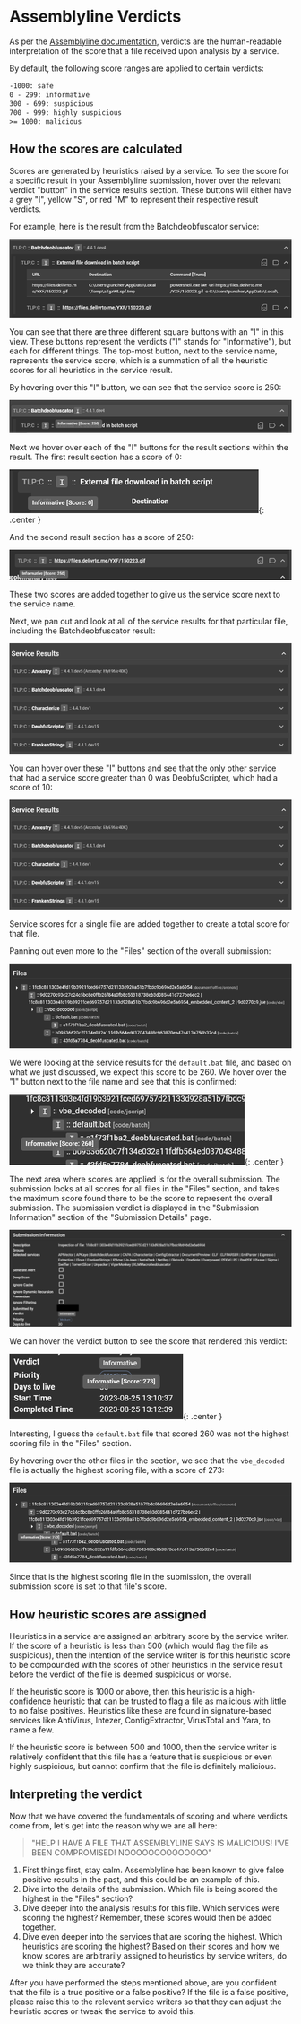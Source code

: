 # Assemblyline Verdicts

As per the [Assemblyline documentation](../../odm/models/config/#verdicts), verdicts are the human-readable
interpretation of the score that a file received upon analysis by a service.

By default, the following score ranges are applied to certain verdicts:

```
-1000: safe
0 - 299: informative
300 - 699: suspicious
700 - 999: highly suspicious
>= 1000: malicious
```

## How the scores are calculated

Scores are generated by heuristics raised by a service. To see the score for a specific result in your Assemblyline submission, hover over the relevant verdict "button" in the service results section. These buttons will either have a grey "I", yellow "S", or red "M" to represent their respective result verdicts.

For example, here is the result from the Batchdeobfuscator service:

![Batchdeobfuscator service result](./images/bd_service_result.png)

You can see that there are three different square buttons with an "I" in this view. These buttons represent the verdicts ("I" stands for "Informative"), but each for different things. The top-most button, next to the service name, represents the service score, which is a summation of all the heuristic scores for all heuristics in the service result.

By hovering over this "I" button, we can see that the service score is 250:

![Service score](./images/service_score.png)

Next we hover over each of the "I" buttons for the result sections within the result. The first result section has a score of 0:

![First result section score](./images/first_result_section_score.png){: .center }

And the second result section has a score of 250:

![Second result section score](./images/second_result_section_score.png)

These two scores are added together to give us the service score next to the service name.

Next, we pan out and look at all of the service results for that particular file, including the Batchdeobfuscator result:

![Service results section](./images/service_results_section.png)

You can hover over these "I" buttons and see that the only other service that had a service score greater than 0 was DeobfuScripter, which had a score of 10:

![DeobfuScripter service score](./images/deob_service_score.png)

Service scores for a single file are added together to create a total score for that file.

Panning out even more to the "Files" section of the overall submission:

![Files section](./images/files_section.png)

We were looking at the service results for the `default.bat` file, and based on what we just discussed, we expect this score to be 260. We hover over the "I" button next to the file name and see that this is confirmed:

![default.bat score](./images/default_bat_score.png){: .center }

The next area where scores are applied is for the overall submission. The submission looks at all scores for all files in the "Files" section, and takes the maximum score found there to be the score to represent the overall submission. The submission verdict is displayed in the "Submission Information" section of the "Submission Details" page.

![Verdict in Submission Information](./images/verdict_in_sub_info.png)

We can hover the verdict button to see the score that rendered this verdict:

![Score that mapped to verdict for Submission](./images/score_mapped_to_verdict_in_sub.png){: .center }

Interesting, I guess the `default.bat` file that scored 260 was not the highest scoring file in the "Files" section.

By hovering over the other files in the section, we see that the `vbe_decoded` file is actually the highest scoring file, with a score of 273:

![vbe_decoded score](./images/vbe_decoded_score.png)

Since that is the highest scoring file in the submission, the overall submission score is set to that file's score.

## How heuristic scores are assigned

Heuristics in a service are assigned an arbitrary score by the service writer. 
If the score of a heuristic is less than 500 (which would flag the file as suspicious), then the intention of the service writer is for this heuristic score to be compounded with the scores of other heuristics in the service result before the verdict of the file is deemed suspicious or worse. 

If the heuristic score is 1000 or above, then this heuristic is a high-confidence heuristic that can be trusted to flag a file as malicious with little to no false positives. Heuristics like these are found in signature-based services like AntiVirus, Intezer, ConfigExtractor, VirusTotal and Yara, to name a few.

If the heuristic score is between 500 and 1000, then the service writer is relatively confident that this file has a feature that is suspicious or even highly suspicious, but cannot confirm that the file is definitely malicious.

## Interpreting the verdict

Now that we have covered the fundamentals of scoring and where verdicts come from, let's get into the reason why we are all here:

> "HELP I HAVE A FILE THAT ASSEMBLYLINE SAYS IS MALICIOUS! I'VE BEEN COMPROMISED! NOOOOOOOOOOOOOO"

1. First things first, stay calm. Assemblyline has been known to give false positive results in the past, and this could be an example of this. 
2. Dive into the details of the submission. Which file is being scored the highest in the "Files" section?
3. Dive deeper into the analysis results for this file. Which services were scoring the highest? Remember, these scores would then be added together.
4. Dive even deeper into the services that are scoring the highest. Which heuristics are scoring the highest? Based on their scores and how we know scores are arbitrarily assigned to heuristics by service writers, do we think they are accurate?

After you have performed the steps mentioned above, are you confident that the file is a true positive or a false positive? If the file is a false positive, please raise this to the relevant service writers so that they can adjust the heuristic scores or tweak the service to avoid this.
